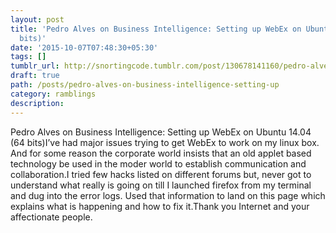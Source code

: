 ```yaml
---
layout: post
title: 'Pedro Alves on Business Intelligence: Setting up WebEx on Ubuntu 14.04 (64
  bits)'
date: '2015-10-07T07:48:30+05:30'
tags: []
tumblr_url: http://snortingcode.tumblr.com/post/130678141160/pedro-alves-on-business-intelligence-setting-up
draft: true
path: /posts/pedro-alves-on-business-intelligence-setting-up
category: ramblings
description:
---
```

Pedro Alves on Business Intelligence: Setting up WebEx on Ubuntu 14.04 (64 bits)I’ve had major issues trying to get WebEx to work on my linux box. And for some reason the corporate world insists that an old applet based technology be used in the moder world to establish communication and collaboration.I tried few hacks listed on different forums but, never got to understand what really is going on till I launched firefox from my terminal and dug into the error logs. Used that information to land on this page which explains what is happening and how to fix it.Thank you Internet and your affectionate people.

